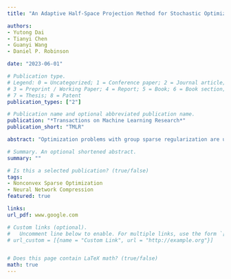 ```yaml
---
title: "An Adaptive Half-Space Projection Method for Stochastic Optimization Problems with Group Sparse Regularization (TMLR, 2023)"

authors:
- Yutong Dai
- Tianyi Chen
- Guanyi Wang
- Daniel P. Robinson

date: "2023-06-01"

# Publication type.
# Legend: 0 = Uncategorized; 1 = Conference paper; 2 = Journal article;
# 3 = Preprint / Working Paper; 4 = Report; 5 = Book; 6 = Book section;
# 7 = Thesis; 8 = Patent
publication_types: ["2"]

# Publication name and optional abbreviated publication name.
publication: "*Transactions on Machine Learning Research*"
publication_short: "TMLR"

abstract: "Optimization problems with group sparse regularization are ubiquitous in various popular downstream applications, such as feature selection and compression for Deep Neural Networks (DNNs). Nonetheless, the existing methods in the literature do not perform particularly well when such regularization is used in combination with a stochastic loss function. In particular, it is challenging to design an algorithm that is computationally efficient, has a convergence guarantee, and is able to compute group-sparse solutions. Recently, a half-space stochastic projected gradient (HSPG)  method was proposed that partly addressed these challenges. In this paper, we present a substantially enhanced version of  HSPG that we call~ AdaHSPG+ that makes two noticeable advances. First,  AdaHSPG+ is shown to have a stronger convergence result under significantly looser assumptions than those required by  HSPG. This improvement in convergence is achieved by integrating variance reduction techniques with a new adaptive strategy for iteratively predicting the support of a solution. Second,  AdaHSPG+ requires significantly less parameter tuning compared to  HSPG, thus making it more practical and user friendly. This advance is achieved by designing automatic and adaptive strategies for choosing the type of step employed at each iteration and for updating key hyperparameters. The numerical effectiveness of our proposed  AdaHSPG+ algorithm is demonstrated on both convex and non-convex benchmark problems."

# Summary. An optional shortened abstract.
summary: ""

# Is this a selected publication? (true/false)
tags:
- Nonconvex Sparse Optimization
- Neural Network Compression
featured: true

links:
url_pdf: www.google.com

# Custom links (optional).
#   Uncomment line below to enable. For multiple links, use the form `[{...}, {...}, {...}]`.
# url_custom = [{name = "Custom Link", url = "http://example.org"}]


# Does this page contain LaTeX math? (true/false)
math: true
---
```

